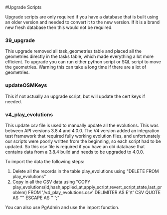 #Upgrade Scripts

Upgrade scripts are only required if you have a database that is built using an older version and needed to convert it to the new version. If it is a brand new fresh database then this would not be required.

### 39_upgrade

This upgrade removed all task_geometries table and placed all the geometries directly in the tasks table, which made everything a lot more efficient. To upgrade you can run either python script or SQL script to move the geometries. Warning this can take a long time if there are a lot of geometries.

### updateOSMKeys

This if not actually an upgrade script, but will update the cert keys if needed.

### v4_play_evolutions

This update csv file is used to manually update all the evolutions. This was between API versions 3.8.4 and 4.0.0. The V4 version added an integration test framework that required fully working evolution files, and unfortunately our scripts were poorly written from the beginning, so each script had to be updated. So this csv file is required if you have an old database that contains data from a 3.8.4 build and needs to be upgraded to 4.0.0. 

To import the data the following steps:
1. Delete all the records in the table play_evolutions using "DELETE FROM play_evolutions"
2. Copy in all the CSV data using "COPY play_evolutions(id,hash,applied_at,apply_script,revert_script,state,last_problem) FROM '/v4_play_evolutions.csv' DELIMITER AS E'\t' CSV QUOTE AS '"' ESCAPE AS '''';"

You can also use PgAdmin and use the import function.
